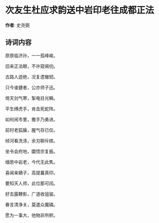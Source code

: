 # 次友生杜应求韵送中岩印老往成都正法

**作者**: 史尧弼

## 诗词内容

原原临济孙，一一孤峰峻。

旧来正法眼，不许窥阃仞。

古路人迹绝，况复遗辙轫。

只今谁健者，公亦师子迅。

倚天剑气寒，掣电目光瞬。

平生缚虎手，肯击死蛇阵。

如何闹市里，撒手乃勇进。

前时老狐臊，腥气存已仅。

倾河看洗涤，余刃聊斥摈。

坐令会府地，圜悟宗复振。

缅思中岩老，今代无此隽。

喜闻亲嫡子，高提曩真印。

要知天人师，此位那可闰。

好去露鞭影，广道收驵骏。

眷言清浄关，莫遣众魔磷。

愿为一事大，他物非所赆。

